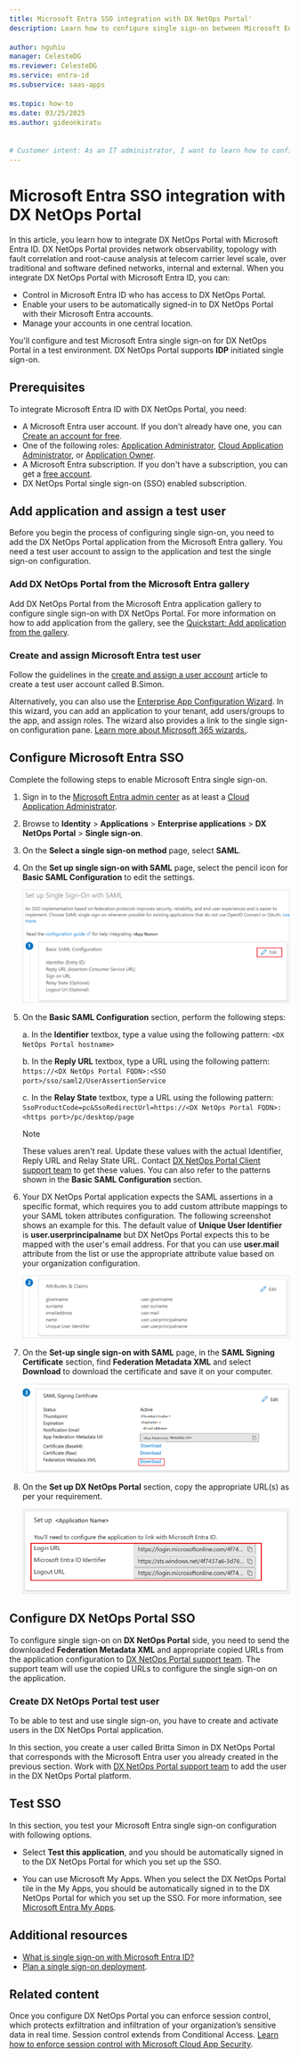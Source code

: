 ```yaml
---
title: Microsoft Entra SSO integration with DX NetOps Portal'
description: Learn how to configure single sign-on between Microsoft Entra ID and DX NetOps Portal.

author: nguhiu
manager: CelesteDG
ms.reviewer: CelesteDG
ms.service: entra-id
ms.subservice: saas-apps

ms.topic: how-to
ms.date: 03/25/2025
ms.author: gideonkiratu


# Customer intent: As an IT administrator, I want to learn how to configure single sign-on between Microsoft Entra ID and DX NetOps Portal so that I can control who has access to DX NetOps Portal, enable automatic sign-in with Microsoft Entra accounts, and manage my accounts in one central location.
---
```


# Microsoft Entra SSO integration with DX NetOps Portal

In this article, you learn how to integrate DX NetOps Portal with Microsoft Entra ID. DX NetOps Portal provides network observability, topology with fault correlation and root-cause analysis at telecom carrier level scale, over traditional and software defined networks, internal and external. When you integrate DX NetOps Portal with Microsoft Entra ID, you can:

* Control in Microsoft Entra ID who has access to DX NetOps Portal.
* Enable your users to be automatically signed-in to DX NetOps Portal with their Microsoft Entra accounts.
* Manage your accounts in one central location.

You'll configure and test Microsoft Entra single sign-on for DX NetOps Portal in a test environment. DX NetOps Portal supports **IDP** initiated single sign-on.

## Prerequisites

To integrate Microsoft Entra ID with DX NetOps Portal, you need:

* A Microsoft Entra user account. If you don't already have one, you can [Create an account for free](https://azure.microsoft.com/free/?WT.mc_id=A261C142F).
* One of the following roles: [Application Administrator](/entra/identity/role-based-access-control/permissions-reference#application-administrator), [Cloud Application Administrator](/entra/identity/role-based-access-control/permissions-reference#cloud-application-administrator), or [Application Owner](/entra/fundamentals/users-default-permissions#owned-enterprise-applications).
* A Microsoft Entra subscription. If you don't have a subscription, you can get a [free account](https://azure.microsoft.com/free/).
* DX NetOps Portal single sign-on (SSO) enabled subscription.

## Add application and assign a test user

Before you begin the process of configuring single sign-on, you need to add the DX NetOps Portal application from the Microsoft Entra gallery. You need a test user account to assign to the application and test the single sign-on configuration.

<a name='add-dx-netops-portal-from-the-azure-ad-gallery'></a>

### Add DX NetOps Portal from the Microsoft Entra gallery

Add DX NetOps Portal from the Microsoft Entra application gallery to configure single sign-on with DX NetOps Portal. For more information on how to add application from the gallery, see the [Quickstart: Add application from the gallery](~/identity/enterprise-apps/add-application-portal.md).

<a name='create-and-assign-azure-ad-test-user'></a>

### Create and assign Microsoft Entra test user

Follow the guidelines in the [create and assign a user account](~/identity/enterprise-apps/add-application-portal-assign-users.md) article to create a test user account called B.Simon.

Alternatively, you can also use the [Enterprise App Configuration Wizard](https://portal.office.com/AdminPortal/home?Q=Docs#/azureadappintegration). In this wizard, you can add an application to your tenant, add users/groups to the app, and assign roles. The wizard also provides a link to the single sign-on configuration pane. [Learn more about Microsoft 365 wizards.](/microsoft-365/admin/misc/azure-ad-setup-guides). 

<a name='configure-azure-ad-sso'></a>

## Configure Microsoft Entra SSO

Complete the following steps to enable Microsoft Entra single sign-on.

1. Sign in to the [Microsoft Entra admin center](https://entra.microsoft.com) as at least a [Cloud Application Administrator](~/identity/role-based-access-control/permissions-reference.md#cloud-application-administrator).
1. Browse to **Identity** > **Applications** > **Enterprise applications** > **DX NetOps Portal** > **Single sign-on**.
1. On the **Select a single sign-on method** page, select **SAML**.
1. On the **Set up single sign-on with SAML** page, select the pencil icon for **Basic SAML Configuration** to edit the settings.

   ![Screenshot shows to edit Basic SAML Configuration.](common/edit-urls.png "Basic Configuration")

1. On the **Basic SAML Configuration** section, perform the following steps:

    a. In the **Identifier** textbox, type a value using the following pattern:
    `<DX NetOps Portal hostname>`

    b. In the **Reply URL** textbox, type a URL using the following pattern:
    `https://<DX NetOps Portal FQDN>:<SSO port>/sso/saml2/UserAssertionService`

    c. In the **Relay State** textbox, type a URL using the following pattern:
    `SsoProductCode=pc&SsoRedirectUrl=https://<DX NetOps Portal FQDN>:<https port>/pc/desktop/page`

	> [!NOTE]
	> These values aren't real. Update these values with the actual Identifier, Reply URL and Relay State URL. Contact [DX NetOps Portal Client support team](https://support.broadcom.com/web/ecx/contact-support) to get these values. You can also refer to the patterns shown in the **Basic SAML Configuration** section.

1. Your DX NetOps Portal application expects the SAML assertions in a specific format, which requires you to add custom attribute mappings to your SAML token attributes configuration. The following screenshot shows an example for this. The default value of **Unique User Identifier** is **user.userprincipalname** but DX NetOps Portal expects this to be mapped with the user's email address. For that you can use **user.mail** attribute from the list or use the appropriate attribute value based on your organization configuration.

    ![Screenshot shows the image of attributes configuration.](common/default-attributes.png "Attributes")

1. On the **Set-up single sign-on with SAML** page, in the **SAML Signing Certificate** section,  find **Federation Metadata XML** and select **Download** to download the certificate and save it on your computer.

	![Screenshot shows the Certificate download link.](common/metadataxml.png "Certificate")

1. On the **Set up DX NetOps Portal** section, copy the appropriate URL(s) as per your requirement.

	![Screenshot shows to copy configuration appropriate URL.](common/copy-configuration-urls.png "Metadata")

## Configure DX NetOps Portal SSO

To configure single sign-on on **DX NetOps Portal** side, you need to send the downloaded **Federation Metadata XML** and appropriate copied URLs from the application configuration to [DX NetOps Portal support team](https://support.broadcom.com/web/ecx/contact-support). The support team will use the copied URLs to configure the single sign-on on the application.

### Create DX NetOps Portal test user

To be able to test and use single sign-on, you have to create and activate users in the DX NetOps Portal application.

In this section, you create a user called Britta Simon in DX NetOps Portal that corresponds with the Microsoft Entra user you already created in the previous section. Work with [DX NetOps Portal support team](https://support.broadcom.com/web/ecx/contact-support) to add the user in the DX NetOps Portal platform.

## Test SSO 

In this section, you test your Microsoft Entra single sign-on configuration with following options.

* Select **Test this application**, and you should be automatically signed in to the DX NetOps Portal for which you set up the SSO.

* You can use Microsoft My Apps. When you select the DX NetOps Portal tile in the My Apps, you should be automatically signed in to the DX NetOps Portal for which you set up the SSO. For more information, see [Microsoft Entra My Apps](/azure/active-directory/manage-apps/end-user-experiences#azure-ad-my-apps).

## Additional resources

* [What is single sign-on with Microsoft Entra ID?](~/identity/enterprise-apps/what-is-single-sign-on.md)
* [Plan a single sign-on deployment](~/identity/enterprise-apps/plan-sso-deployment.md).

## Related content

Once you configure DX NetOps Portal you can enforce session control, which protects exfiltration and infiltration of your organization’s sensitive data in real time. Session control extends from Conditional Access. [Learn how to enforce session control with Microsoft Cloud App Security](/cloud-app-security/proxy-deployment-aad).
